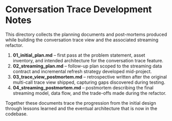 # Conversation Trace Development Notes

This directory collects the planning documents and post-mortems produced while
building the conversation trace view and the associated streaming refactor.

1. **01_initial_plan.md** – first pass at the problem statement, asset
   inventory, and intended architecture for the conversation trace feature.
2. **02_streaming_plan.md** – follow-up plan scoped to the streaming data
   contract and incremental refresh strategy developed mid-project.
3. **03_trace_view_postmortem.md** – retrospective written after the original
   multi-call trace view shipped, capturing gaps discovered during testing.
4. **04_streaming_postmortem.md** – postmortem describing the final streaming
   model, data flow, and the trade-offs made during the refactor.

Together these documents trace the progression from the initial design through
lessons learned and the eventual architecture that is now in the codebase.

